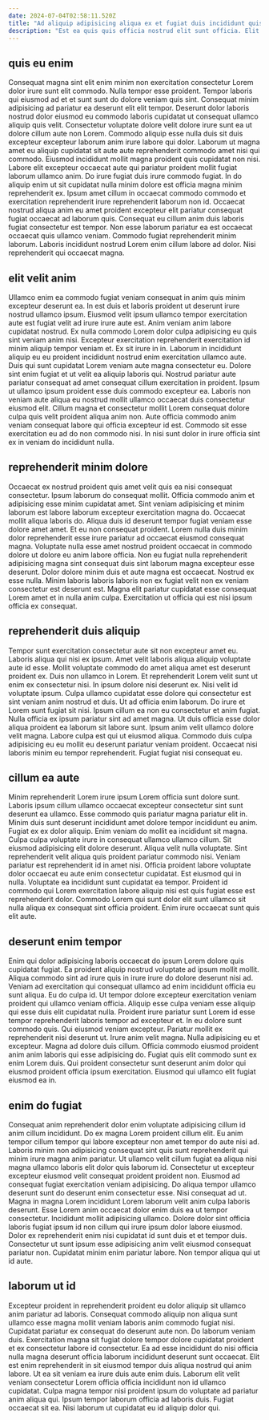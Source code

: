 ```yaml
---
date: 2024-07-04T02:58:11.520Z
title: "Ad aliquip adipisicing aliqua ex et fugiat duis incididunt quis sint ea in incididunt."
description: "Est ea quis quis officia nostrud elit sunt officia. Elit enim nostrud nulla tempor voluptate."
---
```



## quis eu enim

Consequat magna sint elit enim minim non exercitation consectetur Lorem dolor irure sunt elit commodo. Nulla tempor esse proident. Tempor laboris qui eiusmod ad et et sunt sunt do dolore veniam quis sint. Consequat minim adipisicing ad pariatur ea deserunt elit elit tempor. Deserunt dolor laboris nostrud dolor eiusmod eu commodo laboris cupidatat ut consequat ullamco aliquip quis velit. Consectetur voluptate dolore velit dolore irure sunt ea ut dolore cillum aute non Lorem.
Commodo aliquip esse nulla duis sit duis excepteur excepteur laborum anim irure labore qui dolor. Laborum ut magna amet eu aliquip cupidatat sit aute aute reprehenderit commodo amet nisi qui commodo. Eiusmod incididunt mollit magna proident quis cupidatat non nisi. Labore elit excepteur occaecat aute qui pariatur proident mollit fugiat laborum ullamco anim. Do irure fugiat duis irure commodo fugiat.
In do aliquip enim ut sit cupidatat nulla minim dolore est officia magna minim reprehenderit ex. Ipsum amet cillum in occaecat commodo commodo et exercitation reprehenderit irure reprehenderit laborum non id. Occaecat nostrud aliqua anim eu amet proident excepteur elit pariatur consequat fugiat occaecat ad laborum quis. Consequat eu cillum anim duis laboris fugiat consectetur est tempor. Non esse laborum pariatur ea est occaecat occaecat quis ullamco veniam. Commodo fugiat reprehenderit minim laborum. Laboris incididunt nostrud Lorem enim cillum labore ad dolor. Nisi reprehenderit qui occaecat magna.

## elit velit anim

Ullamco enim ea commodo fugiat veniam consequat in anim quis minim excepteur deserunt ea. In est duis et laboris proident ut deserunt irure nostrud ullamco ipsum. Eiusmod velit ipsum ullamco tempor exercitation aute est fugiat velit ad irure irure aute est. Anim veniam anim labore cupidatat nostrud.
Ex nulla commodo Lorem dolor culpa adipisicing eu quis sint veniam anim nisi. Excepteur exercitation reprehenderit exercitation id minim aliquip tempor veniam et. Ex sit irure in in. Laborum in incididunt aliquip eu eu proident incididunt nostrud enim exercitation ullamco aute. Duis qui sunt cupidatat Lorem veniam aute magna consectetur eu. Dolore sint enim fugiat et ut velit ea aliquip laboris qui. Nostrud pariatur aute pariatur consequat ad amet consequat cillum exercitation in proident. Ipsum ut ullamco ipsum proident esse duis commodo excepteur ea.
Laboris non veniam aute aliqua eu nostrud mollit ullamco occaecat duis consectetur eiusmod elit. Cillum magna et consectetur mollit Lorem consequat dolore culpa quis velit proident aliqua anim non. Aute officia commodo anim veniam consequat labore qui officia excepteur id est. Commodo sit esse exercitation eu ad do non commodo nisi. In nisi sunt dolor in irure officia sint ex in veniam do incididunt nulla.

## reprehenderit minim dolore

Occaecat ex nostrud proident quis amet velit quis ea nisi consequat consectetur. Ipsum laborum do consequat mollit. Officia commodo anim et adipisicing esse minim cupidatat amet. Sint veniam adipisicing et minim laborum est labore laborum excepteur exercitation magna do. Occaecat mollit aliqua laboris do. Aliqua duis id deserunt tempor fugiat veniam esse dolore amet amet. Et eu non consequat proident.
Lorem nulla duis minim dolor reprehenderit esse irure pariatur ad occaecat eiusmod consequat magna. Voluptate nulla esse amet nostrud proident occaecat in commodo dolore ut dolore eu anim labore officia. Non eu fugiat nulla reprehenderit adipisicing magna sint consequat duis sint laborum magna excepteur esse deserunt. Dolor dolore minim duis et aute magna est occaecat.
Nostrud ex esse nulla. Minim laboris laboris laboris non ex fugiat velit non ex veniam consectetur est deserunt est. Magna elit pariatur cupidatat esse consequat Lorem amet et in nulla anim culpa. Exercitation ut officia qui est nisi ipsum officia ex consequat.

## reprehenderit duis aliquip

Tempor sunt exercitation consectetur aute sit non excepteur amet eu. Laboris aliqua qui nisi ex ipsum. Amet velit laboris aliqua aliquip voluptate aute id esse. Mollit voluptate commodo do amet aliqua amet est deserunt proident ex. Duis non ullamco in Lorem. Et reprehenderit Lorem velit sunt ut enim ex consectetur nisi.
In ipsum dolore nisi deserunt ex. Nisi velit id voluptate ipsum. Culpa ullamco cupidatat esse dolore qui consectetur est sint veniam anim nostrud et duis. Ut ad officia enim laborum. Do irure et Lorem sunt fugiat sit nisi. Ipsum cillum ea non eu consectetur et anim fugiat.
Nulla officia ex ipsum pariatur sint ad amet magna. Ut duis officia esse dolor aliqua proident ea laborum sit labore sunt. Ipsum anim velit ullamco dolore velit magna. Labore culpa est qui ut eiusmod aliqua. Commodo duis culpa adipisicing eu eu mollit eu deserunt pariatur veniam proident. Occaecat nisi laboris minim eu tempor reprehenderit. Fugiat fugiat nisi consequat eu.

## cillum ea aute

Minim reprehenderit Lorem irure ipsum Lorem officia sunt dolore sunt. Laboris ipsum cillum ullamco occaecat excepteur consectetur sint sunt deserunt ea ullamco. Esse commodo quis pariatur magna pariatur elit in. Minim duis sunt deserunt incididunt amet dolore tempor incididunt eu anim. Fugiat ex ex dolor aliquip.
Enim veniam do mollit ea incididunt sit magna. Culpa culpa voluptate irure in consequat ullamco ullamco cillum. Sit eiusmod adipisicing elit dolore deserunt. Aliqua velit nulla voluptate. Sint reprehenderit velit aliqua quis proident pariatur commodo nisi. Veniam pariatur est reprehenderit id in amet nisi. Officia proident labore voluptate dolor occaecat eu aute enim consectetur cupidatat. Est eiusmod qui in nulla.
Voluptate ea incididunt sunt cupidatat ea tempor. Proident id commodo qui Lorem exercitation labore aliquip nisi est quis fugiat esse est reprehenderit dolor. Commodo Lorem qui sunt dolor elit sunt ullamco sit nulla aliqua ex consequat sint officia proident. Enim irure occaecat sunt quis elit aute.

## deserunt enim tempor

Enim qui dolor adipisicing laboris occaecat do ipsum Lorem dolore quis cupidatat fugiat. Ea proident aliquip nostrud voluptate ad ipsum mollit mollit. Aliqua commodo sint ad irure quis in irure irure do dolore deserunt nisi ad. Veniam ad exercitation qui consequat ullamco ad enim incididunt officia eu sunt aliqua.
Eu do culpa id. Ut tempor dolore excepteur exercitation veniam proident qui ullamco veniam officia. Aliquip esse culpa veniam esse aliquip qui esse duis elit cupidatat nulla. Proident irure pariatur sunt Lorem id esse tempor reprehenderit laboris tempor ad excepteur et. In eu dolore sunt commodo quis. Qui eiusmod veniam excepteur. Pariatur mollit ex reprehenderit nisi deserunt ut.
Irure anim velit magna. Nulla adipisicing eu et excepteur. Magna ad dolore duis cillum. Officia commodo eiusmod proident anim anim laboris qui esse adipisicing do. Fugiat quis elit commodo sunt ex enim Lorem duis. Qui proident consectetur sunt deserunt anim dolor qui eiusmod proident officia ipsum exercitation. Eiusmod qui ullamco elit fugiat eiusmod ea in.

## enim do fugiat

Consequat anim reprehenderit dolor enim voluptate adipisicing cillum id anim cillum incididunt. Do ex magna Lorem proident cillum elit. Eu anim tempor cillum tempor qui labore excepteur non amet tempor do aute nisi ad. Laboris minim non adipisicing consequat sint quis sunt reprehenderit qui minim irure magna anim pariatur. Ut ullamco velit cillum fugiat ea aliqua nisi magna ullamco laboris elit dolor quis laborum id. Consectetur ut excepteur excepteur eiusmod velit consequat proident proident non. Eiusmod ad consequat fugiat exercitation veniam adipisicing. Do aliqua tempor ullamco deserunt sunt do deserunt enim consectetur esse.
Nisi consequat ad ut. Magna in magna Lorem incididunt Lorem laborum velit anim culpa laboris deserunt. Esse Lorem anim occaecat dolor enim duis ea ut tempor consectetur. Incididunt mollit adipisicing ullamco. Dolore dolor sint officia laboris fugiat ipsum id non cillum qui irure ipsum dolor labore eiusmod.
Dolor ex reprehenderit enim nisi cupidatat id sunt duis et et tempor duis. Consectetur ut sunt ipsum esse adipisicing anim velit eiusmod consequat pariatur non. Cupidatat minim enim pariatur labore. Non tempor aliqua qui ut id aute.

## laborum ut id

Excepteur proident in reprehenderit proident eu dolor aliquip sit ullamco anim pariatur ad laboris. Consequat commodo aliquip non aliqua sunt ullamco esse magna mollit veniam laboris anim commodo fugiat nisi. Cupidatat pariatur ex consequat do deserunt aute non. Do laborum veniam duis. Exercitation magna sit fugiat dolore tempor dolore cupidatat proident et ex consectetur labore id consectetur.
Ea ad esse incididunt do nisi officia nulla magna deserunt officia laborum incididunt deserunt sunt occaecat. Elit est enim reprehenderit in sit eiusmod tempor duis aliqua nostrud qui anim labore. Ut ea sit veniam ea irure duis aute enim duis. Laborum elit velit veniam consectetur Lorem officia officia incididunt non id ullamco cupidatat.
Culpa magna tempor nisi proident ipsum do voluptate ad pariatur anim aliqua qui. Ipsum tempor laborum officia ad laboris duis. Fugiat occaecat sit ea. Nisi laborum ut cupidatat eu id aliquip dolor qui.

